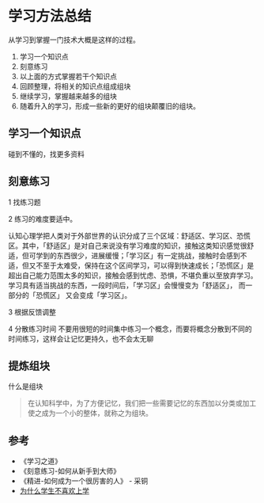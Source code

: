 # 学习方法总结
从学习到掌握一门技术大概是这样的过程。

1. 学习一个知识点
1. 刻意练习
1. 以上面的方式掌握若干个知识点
1. 回顾整理，将相关的知识点组成组块
1. 继续学习，掌握越来越多的组块
1. 随着升入的学习，形成一些新的更好的组块颠覆旧的组块。

## 学习一个知识点
碰到不懂的，找更多资料

## 刻意练习
1 找练习题


2 练习的难度要适中。

认知心理学把人类对于外部世界的认识分成了三个区域：舒适区、学习区、恐慌区。其中，「舒适区」是对自己来说没有学习难度的知识，接触这类知识感觉很舒适，但可学到的东西很少，进展缓慢；「学习区」有一定挑战，接触时会感到不适，但又不至于太难受，保持在这个区间学习，可以得到快速成长；「恐慌区」是超出自己能力范围太多的知识，接触会感到忧虑、恐惧，不堪负重以至放弃学习。学习具有适当挑战的东西，一段时间后，「学习区」会慢慢变为「舒适区」， 而一部分的「恐慌区」 又会变成「学习区」。

3 根据反馈调整


4 分散练习时间
不要用很短的时间集中练习一个概念，而要将概念分散到不同的时间练习，这样会让记忆更持久，也不会太无聊

## 提炼组块
什么是组块
> 在认知科学中，为了方便记忆，我们把一些需要记忆的东西加以分类或加工使之成为一个小的整体，就称之为组块。

## 参考
* 《学习之道》
* 《刻意练习-如何从新手到大师》
* 《精进-如何成为一个很厉害的人》 - 采铜
* [为什么学生不喜欢上学](http://www.jianshu.com/p/821e5fd5d0c5)